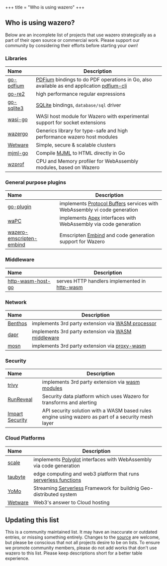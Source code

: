 +++
title = "Who is using wazero"
+++

## Who is using wazero?

Below are an incomplete list of projects that use wazero strategically as a
part of their open source or commercial work. Please support our community by
considering their efforts before starting your own!

### Libraries

| Name             | Description                                                                                          |
|:-----------------|------------------------------------------------------------------------------------------------------|
| [go-pdfium][23]  | [PDFium][24] bindings to do PDF operations in Go, also available as end application [pdfium-cli][25] |
| [go-re2][7]      | high performance regular expressions                                                                 |
| [go-sqlite3][11] | [SQLite][12] bindings, `database/sql` driver                                                         |
| [wasi-go][33]    | WASI host module for Wazero with experimental support for socket extensions                          |
| [wazergo][29]    | Generics library for type-safe and high performance wazero host modules                              |
| [Wetware][28]    | Simple, secure & scalable clusters                                                                   |
| [mjml-go][19]    | Compile [MJML][20] to HTML directly in Go                                                            |
| [wzprof][32]     | CPU and Memory profiler for WebAssembly modules, based on Wazero                                     |

### General purpose plugins

| Name                           | Description                                                                   |
|:-------------------------------|-------------------------------------------------------------------------------|
| [go-plugin][2]                 | implements [Protocol Buffers][8] services with WebAssembly vi code generation |
| [waPC][5]                      | implements [Apex][6] interfaces with WebAssembly via code generation          |
| [wazero-emscripten-embind][36] | Emscripten [Embind][37] and code generation support for Wazero                |

### Middleware

| Name                   | Description                                        |
|:-----------------------|----------------------------------------------------|
| [http-wasm-host-go][3] | serves HTTP handlers implemented in [http-wasm][4] |

### Network

| Name          | Description                                              |
|:--------------|----------------------------------------------------------|
| [Benthos][30] | implements 3rd party extension via [WASM processor][31]  |
| [dapr][15]    | implements 3rd party extension via [WASM middleware][16] |
| [mosn][9]     | implements 3rd party extension via [proxy-wasm][10]      |

### Security

| Name                  | Description                                                                                        |
|:----------------------|----------------------------------------------------------------------------------------------------|
| [trivy][17]           | implements 3rd party extension via [wasm modules][18]                                              |
| [RunReveal][34]       | Security data platform which uses Wazero for transforms and alerting                               |
| [Impart Security][35] | API security solution with a WASM based rules engine using wazero as part of a security mesh layer |

### Cloud Platforms

| Name          | Description                                                               |
|:--------------|---------------------------------------------------------------------------|
| [scale][13]   | implements [Polyglot][14] interfaces with WebAssembly via code generation |
| [taubyte][21] | edge computing and web3 platform that runs [serverless functions][22]     |
| [YoMo][26]    | Streaming [Serverless][27] Framework for buildnig Geo-distributed system  |
| [Wetware][28] | Web3's answer to Cloud hosting                                            |

## Updating this list

This is a community maintained list. It may have an inaccurate or outdated
entries, or missing something entirely. Changes to the [source][1] are
welcome, but please be conscious that not all projects desire to be on lists.
To ensure we promote community members, please do not add works that don't use
wazero to this list. Please keep descriptions short for a better table
experience.

[1]: https://github.com/tetratelabs/wazero/tree/main/site/content/community/users.md

[2]: https://github.com/knqyf263/go-plugin

[3]: https://github.com/http-wasm/http-wasm-host-go

[4]: https://http-wasm.io

[5]: https://wapc.io

[6]: https://apexlang.io

[7]: https://github.com/wasilibs/go-re2

[8]: https://protobuf.dev/overview/

[9]: https://mosn.io/

[10]: https://github.com/proxy-wasm/spec

[11]: https://github.com/ncruces/go-sqlite3

[12]: https://sqlite.org

[13]: https://scale.sh

[14]: https://github.com/loopholelabs/polyglot-go

[15]: https://dapr.io/

[16]: https://docs.dapr.io/reference/components-reference/supported-middleware/middleware-wasm/

[17]: https://trivy.dev/

[18]: https://aquasecurity.github.io/trivy/dev/docs/advanced/modules/

[19]: https://github.com/Boostport/mjml-go

[20]: https://mjml.io/

[21]: https://www.taubyte.com/

[22]: https://tau.how/docs/category/taubyte-serverless-functions

[23]: https://github.com/klippa-app/go-pdfium

[24]: https://pdfium.googlesource.com/pdfium/

[25]: https://github.com/klippa-app/pdfium-cli

[26]: https://github.com/yomorun/yomo

[27]: https://github.com/yomorun/yomo/tree/master/example/7-wasm

[28]: https://github.com/wetware/ww

[29]: https://github.com/stealthrocket/wazergo

[30]: https://www.benthos.dev/

[31]: https://www.benthos.dev/docs/components/processors/wasm

[32]: https://github.com/stealthrocket/wzprof

[33]: https://github.com/stealthrocket/wasi-go

[34]: https://runreveal.com/

[35]: https://impart.security/

[36]: https://github.com/jerbob92/wazero-emscripten-embind

[37]: https://emscripten.org/docs/porting/connecting_cpp_and_javascript/embind.html
